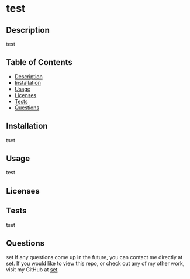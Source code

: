 
  # test
  ## Description 
  test
  ## Table of Contents
  - [Description](#description)
  - [Installation](#installation)
  - [Usage](#usage)
  - [Licenses](#licenses)
  - [Tests](#tests)
  - [Questions](#questions)
  ## Installation
  tset
  ## Usage
  test
  ## Licenses
  
  
  ## Tests 
  tset
  ## Questions
  set
  If any questions come up in the future, you can contact me directly at set. If you would like to view this repo, or check out any of my other work, visit my GitHub at [set](https://github.com/set/)
    